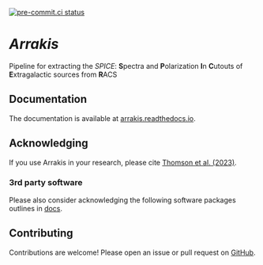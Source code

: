 [![pre-commit.ci status](https://results.pre-commit.ci/badge/github/AlecThomson/arrakis/master.svg)](https://results.pre-commit.ci/latest/github/AlecThomson/arrakis/master)

# _Arrakis_

Pipeline for extracting the _SPICE_: **S**pectra and **P**olarization **I**n
**C**utouts of **E**xtragalactic sources from **R**ACS

## Documentation

The documentation is available at
[arrakis.readthedocs.io](https://arrakis.readthedocs.io).

## Acknowledging

If you use Arrakis in your research, please cite
[Thomson et al. (2023)](https://arxiv.org/abs/2307.07207).

### 3rd party software

Please also consider acknowledging the following software packages outlines in
[docs](https://arrakis.readthedocs.io/en/latest/acknowledge.html).

## Contributing

Contributions are welcome! Please open an issue or pull request on
[GitHub](https://github.com/AlecThomson/arrakis).
